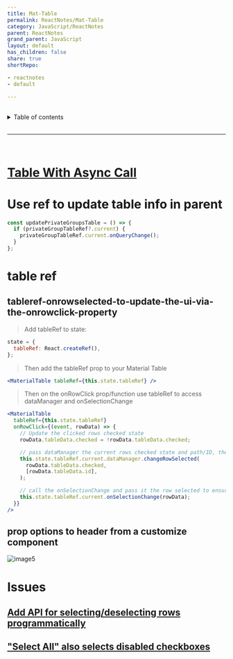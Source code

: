 ```yaml
---
title: Mat-Table
permalink: ReactNotes/Mat-Table
category: JavaScript/ReactNotes
parent: ReactNotes
grand_parent: JavaScript
layout: default
has_children: false
share: true
shortRepo:

- reactnotes
- default

---
```


<br/>

<details markdown="block">                      
<summary>                      
Table of contents                      
</summary>                      
{: .text-delta }                      
1. TOC                      
{:toc}                      
</details>

<br/>

---

<br/>

# [Table With Async Call](https://github.com/14paxton/TableWithAsyncCall/tree/main)

# Use ref to update table info in parent

```jsx
const updatePrivateGroupsTable = () => {
  if (privateGroupTableRef?.current) {
    privateGroupTableRef.current.onQueryChange();
  }
};
```

# table ref

## tableref-onrowselected-to-update-the-ui-via-the-onrowclick-property

> Add tableRef to state:

```jsx
state = {
  tableRef: React.createRef(),
};
```

> Then add the tableRef prop to your Material Table

```jsx
<MaterialTable tableRef={this.state.tableRef} />
```

> Then on the onRowClick prop/function use tableRef to access dataManager and onSelectionChange

```jsx
<MaterialTable
  tableRef={this.state.tableRef}
  onRowClick={(event, rowData) => {
    // Update the clicked rows checked state
    rowData.tableData.checked = !rowData.tableData.checked;

    // pass dataManager the current rows checked state and path/ID, the path/ID needs to be an array, ex: [1]
    this.state.tableRef.current.dataManager.changeRowSelected(
      rowData.tableData.checked,
      [rowData.tableData.id],
    );

    // call the onSelectionChange and pass it the row selected to ensure it updates your selection properly for any custom onSelectionChange functions.
    this.state.tableRef.current.onSelectionChange(rowData);
  }}
/>
```

## prop options to header from a customize component

![image5](https://user-images.githubusercontent.com/26972590/188926053-d48bcf30-3a9a-4d64-8a73-24c569724eeb.png)

# Issues

## [Add API for selecting/deselecting rows programmatically](https://github.com/mbrn/material-table/issues/515)

## ["Select All" also selects disabled checkboxes](https://github.com/mbrn/material-table/issues/686)